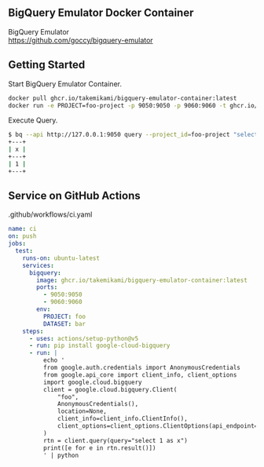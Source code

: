 BigQuery Emulator Docker Container
---

BigQuery Emulator  
https://github.com/goccy/bigquery-emulator

## Getting Started

Start BigQuery Emulator Container.

```sh
docker pull ghcr.io/takemikami/bigquery-emulator-container:latest
docker run -e PROJECT=foo-project -p 9050:9050 -p 9060:9060 -t ghcr.io/takemikami/bigquery-emulator-container:latest
```

Execute Query.

```sh
$ bq --api http://127.0.0.1:9050 query --project_id=foo-project "select 1 as x"
+---+
| x |
+---+
| 1 |
+---+
```

## Service on GitHub Actions

.github/workflows/ci.yaml

```yaml
name: ci
on: push
jobs:
  test:
    runs-on: ubuntu-latest
    services:
      bigquery:
        image: ghcr.io/takemikami/bigquery-emulator-container:latest
        ports:
          - 9050:9050
          - 9060:9060
        env:
          PROJECT: foo
          DATASET: bar
    steps:
      - uses: actions/setup-python@v5
      - run: pip install google-cloud-bigquery
      - run: |
          echo '
          from google.auth.credentials import AnonymousCredentials
          from google.api_core import client_info, client_options
          import google.cloud.bigquery
          client = google.cloud.bigquery.Client(
              "foo",
              AnonymousCredentials(),
              location=None,
              client_info=client_info.ClientInfo(),
              client_options=client_options.ClientOptions(api_endpoint="http://127.0.0.1:9050")
          )
          rtn = client.query(query="select 1 as x")
          print([e for e in rtn.result()])
          ' | python
```
